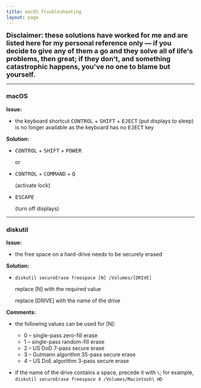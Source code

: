 ```yaml
---
title: macOS Troubleshooting
layout: page
---
```


<font size="4">
<b>Disclaimer: these solutions have worked for me and are listed here for my personal reference only — if you decide to give any of them a go and they solve all of life's problems, then great; if they don't, and something catastrophic happens, you've no one to blame but yourself.</b>
</font>

---

### macOS ###

**Issue:**

- the keyboard shortcut <kbd>CONTROL</kbd> + <kbd>SHIFT</kbd> + <kbd>EJECT</kbd> (put displays to sleep) is no longer available as the keyboard has no <kbd>EJECT</kbd> key

**Solution:**

- <kbd>CONTROL</kbd> + <kbd>SHIFT</kbd> + <kbd>POWER</kbd>

  or
  
- <kbd>CONTROL</kbd> + <kbd>COMMAND</kbd> + <kbd>Q</kbd>

  (activate lock)

- <kbd>ESCAPE</kbd>

  (turn off displays)

---

### diskutil ###

**Issue:**

- the free space on a hard-drive needs to be securely erased

**Solution:**

- `diskutil secureErase freespace [N] /Volumes/[DRIVE]`

  replace [N] with the required value
  
  replace [DRIVE] with the name of the drive
  
**Comments:**

- the following values can be used for [N]:

    - 0 – single-pass zero-fill erase
    - 1 – single-pass random-fill erase
    - 2 – US DoD 7-pass secure erase
    - 3 – Gutmann algorithm 35-pass secure erase
    - 4 – US DoE algorithm 3-pass secure erase
    
<ul>    
<li>if the name of the drive contains a space, precede it with <code>\</code>; for example, <code>diskutil secureErase freespace 4 /Volumes/Macintosh\ HD</code></li>
</ul>
